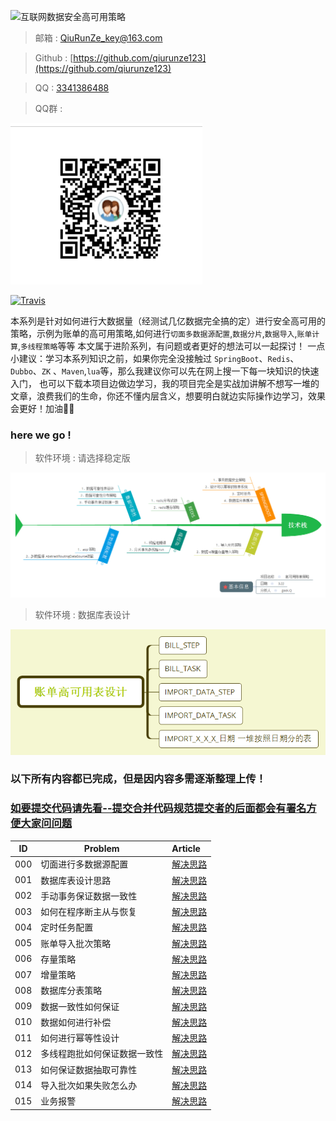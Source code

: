 ![互联网数据安全高可用策略](https://raw.githubusercontent.com/qiurunze123/imageall/master/gaokeyongcelue.png)

> 邮箱 : [QiuRunZe_key@163.com](QiuRunZe_key@163.com)

> Github : [https://github.com/qiurunze123](https://github.com/qiurunze123)

> QQ : [3341386488](3341386488)

> QQ群 :

![整体流程](https://raw.githubusercontent.com/qiurunze123/imageall/master/qq.png)

[![Travis](https://img.shields.io/badge/language-Java-yellow.svg)](https://github.com/qiurunze123)

本系列是针对如何进行大数据量（经测试几亿数据完全搞的定）进行安全高可用的策略，示例为账单的高可用策略,如何进行`切面多数据源配置`,`数据分片`,`数据导入`,`账单计算`,`多线程策略`等等
本文属于进阶系列，有问题或者更好的想法可以一起探讨！
一点小建议：学习本系列知识之前，如果你完全没接触过 `SpringBoot`、`Redis`、`Dubbo`、`ZK` 、`Maven`,`lua`等，那么我建议你可以先在网上搜一下每一块知识的快速入门，
也可以下载本项目边做边学习，我的项目完全是实战加讲解不想写一堆的文章，浪费我们的生命，你还不懂内层含义，想要明白就边实际操作边学习，效果会更好！加油💪💪

### here  we  go !

> 软件环境 : 请选择稳定版 

![整体流程](https://raw.githubusercontent.com/qiurunze123/imageall/master/技术栈.png)


> 软件环境 : 数据库表设计

![整体流程](https://raw.githubusercontent.com/qiurunze123/imageall/master/zhangdangaokeyong1.png)


###  以下所有内容都已完成，但是因内容多需逐渐整理上传！

###  [如要提交代码请先看--提交合并代码规范提交者的后面都会有署名方便大家问问题](/docs/code-criterion.md)

| ID | Problem  | Article | 
| --- | ---   | :--- |
| 000 |切面进行多数据源配置 | [解决思路](/docs/code-solve.md) |
| 001 |数据库表设计思路 | [解决思路](/docs/code-solve.md) |
| 002 |手动事务保证数据一致性 | [解决思路](/docs/code-solve.md) |
| 003 |如何在程序断主从与恢复 | [解决思路](/docs/code-solve.md) |
| 004 |定时任务配置 | [解决思路](/docs/code-solve.md) |
| 005 |账单导入批次策略 | [解决思路](/docs/code-solve.md) |
| 006 |存量策略 | [解决思路](/docs/code-solve.md) |
| 007 |增量策略 | [解决思路](/docs/code-solve.md) |
| 008 |数据库分表策略 | [解决思路](/docs/code-solve.md) |
| 009 |数据一致性如何保证 | [解决思路](/docs/code-solve.md) |
| 010 |数据如何进行补偿| [解决思路](/docs/code-solve.md) |
| 011 |如何进行幂等性设计 | [解决思路](/docs/code-solve.md) |
| 012 |多线程跑批如何保证数据一致性 | [解决思路](/docs/code-solve.md) |
| 013 |如何保证数据抽取可靠性 | [解决思路](/docs/code-solve.md) |
| 014 |导入批次如果失败怎么办 | [解决思路](/docs/code-solve.md) |
| 015 |业务报警 | [解决思路](/docs/code-solve.md) |
